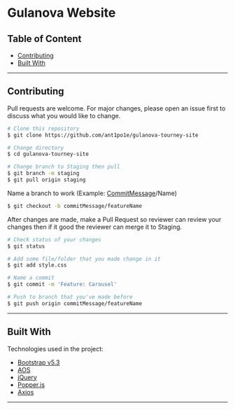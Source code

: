 # Gulanova Website


## Table of Content
- [Contributing](#contributing)
- [Built With](#built-with)

---
## Contributing
Pull requests are welcome. For major changes, please open an issue first
to discuss what you would like to change.

```bash
# Clone this repository
$ git clone https://github.com/ant1po1e/gulanova-tourney-site

# Change directory
$ cd gulanova-tourney-site

# Change branch to Staging then pull
$ git branch -m staging
$ git pull origin staging
```

Name a branch to work (Example: [CommitMessage](https://www.freecodecamp.org/news/how-to-write-better-git-commit-messages/#:~:text=The%20commit%20type%20can%20include%20the%20following%3A)/Name)
```bash
$ git checkout -b commitMessage/featureName
```
After changes are made, make a Pull Request so reviewer can review your changes then if it good the reviewer can merge it to Staging.

```bash
# Check status of your changes
$ git status

# Add some file/folder that you made change in it
$ git add style.css

# Name a commit
$ git commit -m 'Feature: Carousel'

# Push to branch that you've made before
$ git push origin commitMessage/featureName
```
---


## Built With
Technologies used in the project:
- [Bootstrap v5.3](https://getbootstrap.com)
- [AOS](https://michalsnik.github.io/aos/)
- [jQuery](https://jquery.com)
- [Popper.js](https://popper.js.org/)
- [Axios](https://axios-http.com/)
---
